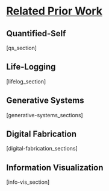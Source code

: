 [Related Prior Work](toc.md)
===

Quantified-Self
---

[qs_section]

Life-Logging
---

[lifelog_section]


Generative Systems
---

[generative-systems_sections]


Digital Fabrication
---

[digital-fabrication_sections]

Information Visualization
---

[info-vis_section]
